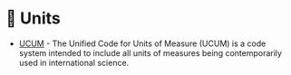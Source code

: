 # 📏 Units

* [UCUM](https://github.com/cure-dao/docs/blob/main/reference-databases/units/units\_of\_measure.csv) - The Unified Code for Units of Measure (UCUM) is a code system intended to include all units of measures being contemporarily used in international science.
